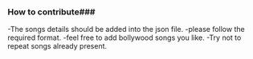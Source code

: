 ### How to contribute###

-The songs details should be added into the json file.
-please follow the required format.
-feel free to add bollywood songs you like.
-Try not to repeat songs already present.
